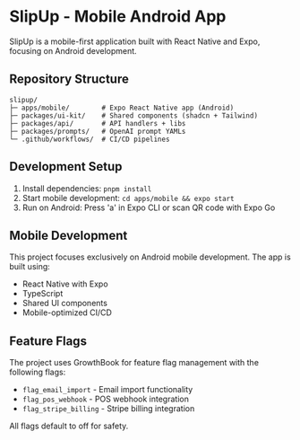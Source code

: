 # SlipUp - Mobile Android App

SlipUp is a mobile-first application built with React Native and Expo, focusing on Android development.

## Repository Structure

```
slipup/
├─ apps/mobile/        # Expo React Native app (Android)
├─ packages/ui-kit/    # Shared components (shadcn + Tailwind)
├─ packages/api/       # API handlers + libs
├─ packages/prompts/   # OpenAI prompt YAMLs
└─ .github/workflows/  # CI/CD pipelines
```

## Development Setup

1. Install dependencies: `pnpm install`
2. Start mobile development: `cd apps/mobile && expo start`
3. Run on Android: Press 'a' in Expo CLI or scan QR code with Expo Go

## Mobile Development

This project focuses exclusively on Android mobile development. The app is built using:
- React Native with Expo
- TypeScript
- Shared UI components
- Mobile-optimized CI/CD

## Feature Flags

The project uses GrowthBook for feature flag management with the following flags:
- `flag_email_import` - Email import functionality
- `flag_pos_webhook` - POS webhook integration  
- `flag_stripe_billing` - Stripe billing integration

All flags default to off for safety. 